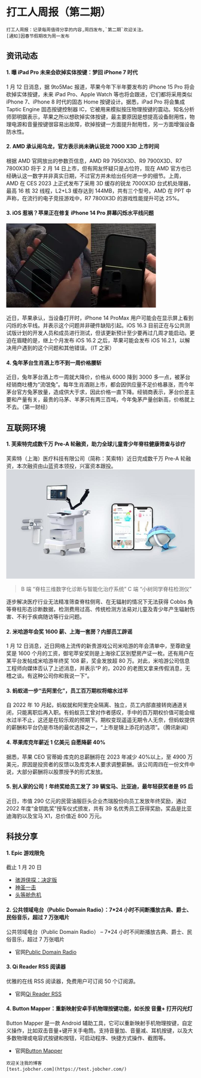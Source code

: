 # 打工人周报（第二期）


```
打工人周报：记录每周值得分享的内容,周四发布,`第二期`欢迎关注。  
[通知]因春节假期改为周一发布
```

## 资讯动态

#### 1. 曝 iPad Pro 未来会砍掉实体按键：梦回 iPhone 7 时代

1 月 12 日消息，据 9to5Mac 报道，苹果今年下半年要发布的 iPhone 15 Pro 将会砍掉实体按键，未来 iPad Pro、Apple Watch 等也将会跟进，它们都将采用类似 iPhone 7、iPhone 8 时代的固态 Home 按键设计。据悉，iPad Pro 将会集成 Taptic Engine 固态按键控制器 IC，它被用来模拟按压物理按键的震动。知名分析师郭明錤表示，苹果之所以想砍掉实体按键，最主要原因是想提高设备耐用性，物理电源和音量按键很容易出故障，砍掉按键一方面提升耐用性，另一方面增强设备防水性。

#### 2. AMD 承认闹乌龙，官方表示尚未确认锐龙 7000 X3D 上市时间

根据 AMD 官网放出的参数页信息，AMD R9 7950X3D、R9 7900X3D、R7 7800X3D 将于 2 月 14 日上市，但有网友怀疑只是占位符，现在 AMD 官方也已经确认这一数字并非真实日期，不过官方并未给出任何进一步的细节。上周，AMD 在 CES 2023 上正式发布了采用 3D 缓存的锐龙 7000X3D 台式机处理器，最高 16 核 32 线程，L2+L3 缓存达到 144MB，共有三个型号。AMD 在 PPT 中声称，在流行的电子竞技游戏中，R7 7800X3D 的游戏性能提升可达 25%。

#### 3. iOS 惹祸？苹果正在修复 iPhone 14 Pro 屏幕闪烁水平线问题

![ios](/images/zhoubao2.png)

近日，苹果承认，当设备打开时，iPhone 14 ProMax 用户可能会在显示屏上看到闪烁的水平线。并表示这个问题并非硬件缺陷引起。iOS 16.3 目前正在与公共测试版计划的开发人员和成员进行测试，但该更新预计至少要再过几周才能启动。更迫在眉睫的是，继上个月发布 iOS 16.2 之后，苹果可能会发布 iOS 16.2.1，以解决用户遇到的这个问题和其他错误。（IT 之家）

#### 4. 兔年茅台生肖酒上市不到一周价格腰斩

近日，兔年茅台酒上市一周就大降价，价格从 6000 降到 3000 多一点，被茅台经销商吐槽为“流氓兔”。每年生肖酒刚上市，都会因供应量不足价格暴涨，而今年茅台官方兔茅放量，造成供大于求，因此价格一直下降。经销商表示，茅台价差主要和产量有关，最贵的马茅、羊茅只有两三百吨，今年兔茅产量创新高，价格就上不去。（第一财经）

## 互联网环境

#### 1. 芙索特完成数千万 Pre-A 轮融资，助力全球儿童青少年脊柱健康筛查与诊疗

芙索特（上海）医疗科技有限公司（简称：芙索特）近日完成数千万 Pre-A 轮融资，本次融资由山蓝资本领投，兴富资本跟投。  
![芙索特](/images/zhoubao1.jpg)

> B 端 “脊柱三维数字化诊断与智能化治疗系统” C 端 “小树同学脊柱检测仪”

逐步解决医疗行业无法精准筛查脊柱侧弯、在无辐射的情况下无法获得 Cobbs 角等脊柱形态诊断数据，检测费用过高、传统检测方法易对儿童及青少年产生辐射伤害、不利于疾病随访等行业问题。

#### 2. 米哈游年会奖 1600 薪、上海一套房？内部员工辟谣

1 月 12 日消息，近日网络上流传的新贵游戏公司米哈游的年会清单中，至尊欧皇奖是 1600 个月的工资，御宅苹安奖则是上海徐汇区别墅房产证一枚。还有用户在某平台发帖成米哈游年终奖 108 薪，奖金发放超 80 万。对此，米哈游公司信息工程师向媒体否认了上述消息，并表示“P 的，2020 的老图又拿来传假消息，无稽之谈。有这种公司你和我说一下”。

#### 3. 蚂蚁进一步“去阿里化”，员工百万期权将缩水过半

自 2022 年 10 月起，蚂蚁就和阿里完全隔离、独立，员工内部直接转岗通道关闭，只能离职后再入职。有蚂蚁员工曾对作者感叹，手中的百万期权价值可能会缩水过半不止，这还是在较乐观的预期下。期权变现遥遥无期令人无奈，但蚂蚁提供的薪酬和平台仍是市场的最优选择之一，“上市是锦上添花的选项”。（腾讯新闻）

#### 4. 苹果库克年薪近 1 亿美元 自愿降薪 40%

据悉，苹果 CEO 官蒂姆·库克的总薪酬将在 2023 年减少 40%以上，至 4900 万美元，原因是投资者的反馈以及库克本人要求调整薪酬。该公司周四在一份文件中说，大部分薪酬将以股票授予的形式发放。

#### 5. 别人家的公司！年终奖给员工发了 39 辆宝马、比亚迪，最年轻获奖者是 95 后

近日，市值 290 亿元的民营油服巨头企业杰瑞股份向员工发放年终奖励，通过 2022 年度“金钥匙奖”授车仪式颁发，共有 39 名优秀员工获得奖励，奖品是比亚迪海豹以及宝马 X1，总价值近 800 万元。

## 科技分享

#### 1. Epic 游戏限免

截止 1 月 20 日

- [骇游侠探：决定版](https://store.epicgames.com/zh-CN/p/gamedec)
- [神圣一击](https://store.epicgames.com/zh-CN/p/divine-knockout--standard)
- [头等舱危机](https://store.epicgames.com/zh-CN/p/first-class-trouble)

#### 2. 公共领域电台（Public Domain Radio）：7\*24 小时不间断播放古典、爵士、民俗音乐，超过 7 万张唱片

公共领域电台（Public Domain Radio） – 7\*24 小时不间断播放古典、爵士、民俗音乐，超过 7 万张唱片

- 官网[Public Domain Radio](http://publicdomainradio.org/?utm_source=appinn.com)

#### 3. Qi Reader RSS 阅读器

优雅的在线 RSS 阅读器，免费用户可订阅 50 个订阅源。

- 官网[Qi Reader RSS](http://publicdomainradio.org/?utm_source=appinn.com)

#### 4. Button Mapper：重新映射安卓手机物理按键功能，如长按 音量+ 打开闪光灯

Button Mapper 是一款 Android 辅助工具，它可以重新映射手机物理按键，自定义操作，比如双击音量+键开关手电筒。支持音量加、音量减、耳机按键，以及大多数物理或电容式按键和按钮，可启动程序、快捷方式操作、截图等。

- 官网[Button Mapper](https://buttonmapper.app/)

```
欢迎关注我的博客  
[test.jobcher.com](https://test.jobcher.com/)
```

